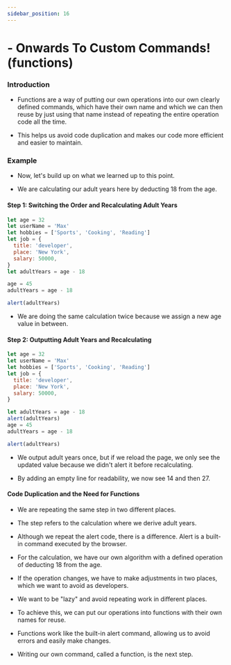 ```yaml
---
sidebar_position: 16
---
```


# - Onwards To Custom Commands! (functions)

### Introduction

- Functions are a way of putting our own operations into our own clearly defined commands, which have their own name and which we can then reuse by just using that name instead of repeating the entire operation code all the time.

- This helps us avoid code duplication and makes our code more efficient and easier to maintain.

### Example

- Now, let's build up on what we learned up to this point.

- We are calculating our adult years here by deducting 18 from the age.

#### Step 1: Switching the Order and Recalculating Adult Years

```js
let age = 32
let userName = 'Max'
let hobbies = ['Sports', 'Cooking', 'Reading']
let job = {
  title: 'developer',
  place: 'New York',
  salary: 50000,
}
let adultYears = age - 18

age = 45
adultYears = age - 18

alert(adultYears)
```

- We are doing the same calculation twice because we assign a new age value in between.

#### Step 2: Outputting Adult Years and Recalculating

```js
let age = 32
let userName = 'Max'
let hobbies = ['Sports', 'Cooking', 'Reading']
let job = {
  title: 'developer',
  place: 'New York',
  salary: 50000,
}

let adultYears = age - 18
alert(adultYears)
age = 45
adultYears = age - 18

alert(adultYears)
```

- We output adult years once, but if we reload the page, we only see the updated value because we didn't alert it before recalculating.

- By adding an empty line for readability, we now see 14 and then 27.

#### Code Duplication and the Need for Functions

- We are repeating the same step in two different places.

- The step refers to the calculation where we derive adult years.

- Although we repeat the alert code, there is a difference. Alert is a built-in command executed by the browser.

- For the calculation, we have our own algorithm with a defined operation of deducting 18 from the age.

- If the operation changes, we have to make adjustments in two places, which we want to avoid as developers.

- We want to be "lazy" and avoid repeating work in different places.

- To achieve this, we can put our operations into functions with their own names for reuse.

- Functions work like the built-in alert command, allowing us to avoid errors and easily make changes.

- Writing our own command, called a function, is the next step.
